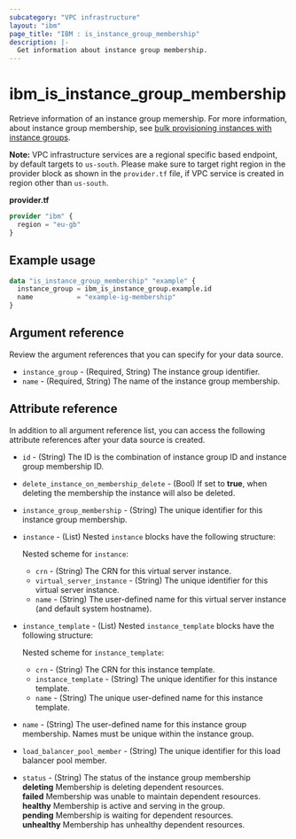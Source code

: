 ```yaml
---
subcategory: "VPC infrastructure"
layout: "ibm"
page_title: "IBM : is_instance_group_membership"
description: |-
  Get information about instance group membership.
---
```


# ibm_is_instance_group_membership
Retrieve information of an instance group memership. For more information, about instance group membership, see [bulk provisioning instances with instance groups](https://cloud.ibm.com/docs/vpc?topic=vpc-bulk-provisioning).

**Note:** 
VPC infrastructure services are a regional specific based endpoint, by default targets to `us-south`. Please make sure to target right region in the provider block as shown in the `provider.tf` file, if VPC service is created in region other than `us-south`.

**provider.tf**

```terraform
provider "ibm" {
  region = "eu-gb"
}
```

## Example usage

```terraform
data "is_instance_group_membership" "example" {
  instance_group = ibm_is_instance_group.example.id
  name           = "example-ig-membership"
}
```

## Argument reference
Review the argument references that you can specify for your data source. 

- `instance_group` - (Required, String) The instance group identifier.
- `name` - (Required, String) The name of the instance group membership.

## Attribute reference
In addition to all argument reference list, you can access the following attribute references after your data source is created.

- `id` - (String) The ID is the combination of instance group ID and instance group membership ID.
- `delete_instance_on_membership_delete` - (Bool) If set to **true**, when deleting the membership the instance will also be deleted.
- `instance_group_membership` - (String) The unique identifier for this instance group membership.
- `instance` - (List) Nested `instance` blocks have the following structure:

  Nested scheme for `instance`:
  - `crn` - (String) The CRN for this virtual server instance.
  - `virtual_server_instance` - (String) The unique identifier for this virtual server instance.
  - `name` - (String) The user-defined name for this virtual server instance (and default system hostname).
- `instance_template` - (List) Nested `instance_template` blocks have the following structure:
 
   Nested scheme for `instance_template`:
   - `crn` - (String) The CRN for this instance template.
   - `instance_template` - (String) The unique identifier for this instance template.
   - `name` - (String) The unique user-defined name for this instance template.
- `name` - (String) The user-defined name for this instance group membership. Names must be unique within the instance group.
- `load_balancer_pool_member` - (String) The unique identifier for this load balancer pool member.
- `status` - (String) The status of the instance group membership </br>
	**deleting** Membership is deleting dependent resources. </br>
	**failed** Membership was unable to maintain dependent resources.</br>
	**healthy** Membership is active and serving in the group. </br>
	**pending** Membership is waiting for dependent resources. </br>
	**unhealthy** Membership has unhealthy dependent resources. 
